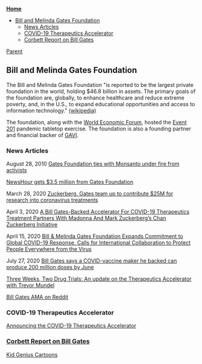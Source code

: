 <!-- START doctoc generated TOC please keep comment here to allow auto update -->
<!-- DON'T EDIT THIS SECTION, INSTEAD RE-RUN doctoc TO UPDATE -->
**[Home](#pages/blog/cv19/index)**

- [Bill and Melinda Gates Foundation](#bill-and-melinda-gates-foundation)
  - [News Articles](#news-articles)
  - [COVID-19 Therapeutics Accelerator](#covid-19-therapeutics-accelerator)
  - [Corbett Report on Bill Gates](#corbett-report-on-bill-gates)

<!-- END doctoc generated TOC please keep comment here to allow auto update -->

[Parent](#pages/blog/cv19/artificial)

## Bill and Melinda Gates Foundation

The Bill and Melinda Gates Foundation "is reported to be the largest private foundation in the world, holding $46.8 billion in assets. The primary goals of the 
foundation are, globally, to enhance healthcare and reduce extreme poverty, 
and, in the U.S., to expand educational opportunities and access to information 
technology."
[(wikipedia)](https://en.wikipedia.org/wiki/Bill_%26_Melinda_Gates_Foundation)

The foundation, along with the [World Economic Forum](#pages/blog/cv19/wef),
hosted the [Event 201](#pages/blog/cv19/event-201) pandemic tabletop exercise. The foundation is also a founding partner and financial backer of [GAVI](https://www.gavi.org/investing-gavi/funding/donor-profiles/bill-melinda-gates-foundation).



### News Articles

August 28, 2010
[Gates Foundation ties with Monsanto under fire from activists](https://www.seattletimes.com/seattle-news/gates-foundation-ties-with-monsanto-under-fire-from-activists/)

[NewsHour gets $3.5 million from Gates Foundation](http://blogs.reuters.com/mediafile/2008/12/01/newshour-gets-35-million-from-gates-foundation/)

March 28, 2020
[Zuckerberg, Gates team up to contribute $25M for research into coronavirus treatments](https://thehill.com/homenews/news/489995-zuckerberg-gates-team-up-to-contribute-25m-for-research-into-coronavirus)

April 3, 2020
[A Bill Gates-Backed Accelerator For COVID-19 Therapeutics Treatment Partners With Madonna And Mark Zuckerberg’s Chan Zuckerberg Initiative](https://www.forbes.com/sites/angelauyeung/2020/04/03/a-bill-gates-backed-accelerator-for-covid-19-coronavirus-therapeutics-treatment-partners-with-madonna-and-mark-zuckerbergs-chan-zuckerberg-initiative/)

April 15, 2020 
[Bill & Melinda Gates Foundation Expands Commitment to Global COVID-19 Response, Calls for International Collaboration to Protect People Everywhere from the Virus](https://www.gatesfoundation.org/Media-Center/Press-Releases/2020/04/Gates-Foundation-Expands-Commitment-to-COVID-19-Response-Calls-for-International-Collaboration)

July 27, 2020
[Bill Gates says a COVID-vaccine maker he backed can produce 200 million doses by June](https://fortune.com/2020/07/27/bill-gates-covid-vaccine-sk-bioscience/)


[Three Weeks, Two Drug Trials: An update on the Therapeutics Accelerator with Trevor Mundel](https://www.gatesfoundation.org/TheOptimist/Articles/coronavirus-interview-trevor-mundel-drug-trials)

[Bill Gates AMA on Reddit](https://www.reddit.com/r/Coronavirus/comments/fksnbf/im_bill_gates_cochair_of_the_bill_melinda_gates/)

### COVID-19 Therapeutics Accelerator

[Announcing the COVID-19 Therapeutics Accelerator](https://www.gatesfoundation.org/TheOptimist/Articles/coronavirus-mark-suzman-therapeutics)


### [Corbett Report on Bill Gates](#pages/blog/cv19/corbett-gates)

[Kid Genius Cartoons](#pages/blog/cv19/kidgenius)

